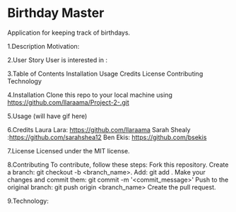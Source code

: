 # Birthday Master

Application for keeping track of birthdays.


1.Description Motivation:

2.User Story User is interested in :

3.Table of Contents Installation Usage Credits License Contributing Technology

4.Installation Clone this repo to your local machine using https://github.com/llaraama/Project-2-.git

5.Usage
(will have gif here)

6.Credits Laura Lara: https://github.com/llaraama Sarah Shealy :https://github.com/sarahshea12 Ben Ekis: https://github.com/bsekis

7.License Licensed under the MIT license.

8.Contributing To contribute, follow these steps: Fork this repository. Create a branch: git checkout -b <branch_name>. Add: git add . Make your changes and commit them: git commit -m '<commit_message>' Push to the original branch: git push origin <branch_name> Create the pull request.

9.Technology:
